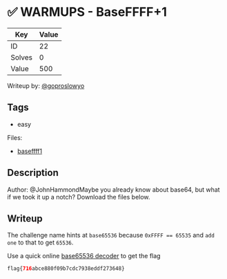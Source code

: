 # ✅ WARMUPS - BaseFFFF+1

| Key    | Value |
| ------ | ----- |
| ID     | 22    |
| Solves | 0     |
| Value  | 500   |

Writeup by: [@goproslowyo](https://github.com/goproslowyo)

## Tags

- easy

Files:

- [baseffff1](https://huntress.ctf.games/files/4f5b4be19374471dc575e58e9c09637b/baseffff1?token=eyJ1c2VyX2lkIjozMTgyLCJ0ZWFtX2lkIjo0MDcsImZpbGVfaWQiOjQ1fQ.ZR1iEA.ambopO2KtlDYwT53OYAbtPuM3bA)

## Description

Author: @JohnHammondMaybe you already know about base64, but what if we took it up a notch? Download the files below.

## Writeup

The challenge name hints at `base65536` because `0xFFFF == 65535` and `add one` to that to get `65536`.

Use a quick online [base65536 decoder](https://www.better-converter.com/Encoders-Decoders/Base65536-Decode) to get the flag

```php
flag{716abce880f09b7cdc7938eddf273648}
```
